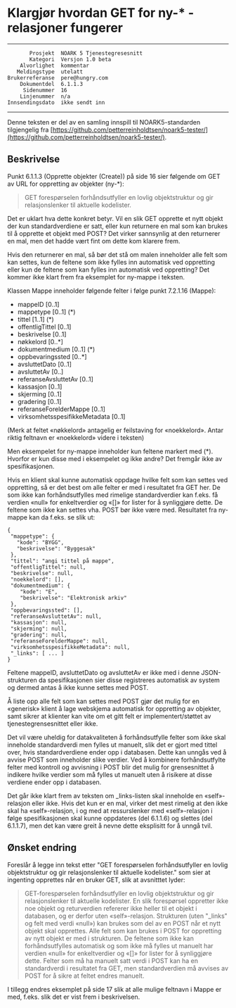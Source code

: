 Klargjør hvordan GET for ny-* -relasjoner fungerer
==================================================

 ------------------  ---------------------------------
           Prosjekt  NOARK 5 Tjenestegresesnitt
           Kategori  Versjon 1.0 beta
        Alvorlighet  kommentar
       Meldingstype  utelatt
    Brukerreferanse  pere@hungry.com
        Dokumentdel  6.1.1.3
         Sidenummer  16
        Linjenummer  n/a
    Innsendingsdato  ikke sendt inn
 ------------------  ---------------------------------

Denne teksten er del av en samling innspill til NOARK5-standarden
tilgjengelig fra [https://github.com/petterreinholdtsen/noark5-tester/](https://github.com/petterreinholdtsen/noark5-tester/).

Beskrivelse
-----------

Punkt 6.1.1.3 (Opprette objekter (Create)) på side 16 sier følgende om
GET av URL for oppretting av objekter (ny-*):

> GET forespørselen forhåndsutfyller en lovlig objektstruktur og gir
> relasjonslenker til aktuelle kodelister.

Det er uklart hva dette konkret betyr.  Vil en slik GET opprette et
nytt objekt der kun standardverdiene er satt, eller kun returnere en
mal som kan brukes til å opprette et objekt med POST?  Det virker
sannsynlig at den returnerer en mal, men det hadde vært fint om dette
kom klarere frem.

Hvis den returnerer en mal, så bør det stå om malen inneholder alle
felt som kan settes, kun de feltene som ikke fylles inn automatisk ved
oppretting eller kun de feltene som kan fylles inn automatisk ved
oppretting?  Det kommer ikke klart frem fra eksemplet for ny-mappe i
teksten.

Klassen Mappe inneholder følgende felter i følge punkt 7.2.1.16
(Mappe):

 * mappeID [0..1]
 * mappetype [0..1] (*)
 * tittel [1..1] (*)
 * offentligTittel [0..1]
 * beskrivelse [0..1]
 * nøkkelord [0..*]
 * dokumentmedium [0..1] (*)
 * oppbevaringssted [0..*]
 * avsluttetDato [0..1]
 * avsluttetAv [0..]
 * referanseAvsluttetAv [0..1]
 * kassasjon [0..1]
 * skjerming [0..1]
 * gradering [0..1]
 * referanseForelderMappe [0..1]
 * virksomhetsspesifikkeMetadata [0..1]

(Merk at feltet «nøkkelord» antagelig er feilstaving for «noekkelord».
Antar riktig feltnavn er «noekkelord» videre i teksten)

Men eksempelet for ny-mappe inneholder kun feltene markert med (*).
Hvorfor er kun disse med i eksempelet og ikke andre?  Det fremgår ikke
av spesifikasjonen.

Hvis en klient skal kunne automatisk oppdage hvilke felt som kan
settes ved oppretting, så er det best om alle felter er med i
resultatet fra GET her.  De som ikke kan forhåndsutfylles med rimelige
standardverdier kan f.eks. få verdien «null» for enkeltverdier og «[]»
for lister for å synliggjøre dette.  De feltene som ikke kan settes
vha. POST bør ikke være med.  Resultatet fra ny-mappe kan da f.eks. se
slik ut:

```
{
 "mappetype": {
   "kode": "BYGG",
   "beskrivelse": "Byggesak"
 },
 "tittel": "angi tittel på mappe",
 "offentligTittel": null,
 "beskrivelse": null,
 "noekkelord": [],
 "dokumentmedium": {
    "kode": "E",
    "beskrivelse": "Elektronisk arkiv"
 },
 "oppbevaringssted": [],
 "referanseAvsluttetAv": null,
 "kassasjon": null,
 "skjerming": null,
 "gradering": null,
 "referanseForelderMappe": null,
 "virksomhetsspesifikkeMetadata": null,
 "_links": [ ... ]
}
```

Feltene mappeID, avsluttetDato og avsluttetAv er ikke med i denne
JSON-strukturen da spesifikasjonen sier disse registreres automatisk
av system og dermed antas å ikke kunne settes med POST.

Å liste opp alle felt som kan settes med POST gjør det mulig for en
«generisk» klient å lage webskjema automatisk for oppretting av
objekter, samt sikrer at klienter kan vite om et gitt felt er
implementert/støttet av tjenestegrensesnittet eller ikke.

Det vil være uheldig for datakvaliteten å forhåndsutfylle felter som
ikke skal inneholde standardverdi men fylles ut manuelt, slik det er
gjort med tittel over, hvis standardverdiene ender opp i databasen.
Dette kan unngås ved å avvise POST som inneholder slike verdier.  Ved
å kombinere forhåndsutfylte felter med kontroll og avvisning i POST
blir det mulig for grensesnittet å indikere hvilke verdier som må
fylles ut manuelt uten å risikere at disse verdiene ender opp i
databasen.

Det går ikke klart frem av teksten om \_links-listen skal inneholde en
«self»-relasjon eller ikke.  Hvis det kun er en mal, virker det mest
rimelig at den ikke skal ha «self»-relasjon, i og med at ressurslenker
med «self»-relasjon i følge spesifikasjonen skal kunne oppdateres (del
6.1.1.6) og slettes (del 6.1.1.7), men det kan være greit å nevne
dette eksplisitt for å unngå tvil.

Ønsket endring
--------------

Foreslår å legge inn tekst etter "GET forespørselen forhåndsutfyller
en lovlig objektstruktur og gir relasjonslenker til aktuelle
kodelister." som sier at ingenting opprettes når en bruker GET, slik
at avsnitttet lyder:

> GET-forespørselen forhåndsutfyller en lovlig objektstruktur og gir
> relasjonslenker til aktuelle kodelister.  En slik forespørsel
> oppretter ikke noe objekt og returverdien refererer ikke heller til
> et objekt i databasen, og er derfor uten «self»-relasjon.
> Strukturen (uten "\_links" og felt med verdi «null») kan brukes som
> del av en POST når et nytt objekt skal opprettes.  Alle felt som kan
> brukes i POST for oppretting av nytt objekt er med i strukturen.  De
> feltene som ikke kan forhåndsutfylles automatisk og som ikke må
> fylles ut manuelt har verdien «null» for enkeltverdier og «[]» for
> lister for å synliggjøre dette.  Felter som må ha manuelt satt
> verdi i POST kan ha en standardverdi i resultatet fra GET, men
> standardverdien må avvises av POST for å sikre at feltet endres
> manuelt.

I tillegg endres eksemplet på side 17 slik at alle mulige feltnavn i
Mappe er med, f.eks. slik det er vist frem i beskrivelsen.
